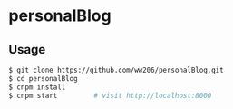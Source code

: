 # personalBlog



## Usage

```bash
$ git clone https://github.com/ww206/personalBlog.git 
$ cd personalBlog
$ cnpm install
$ cnpm start         # visit http://localhost:8000
```
